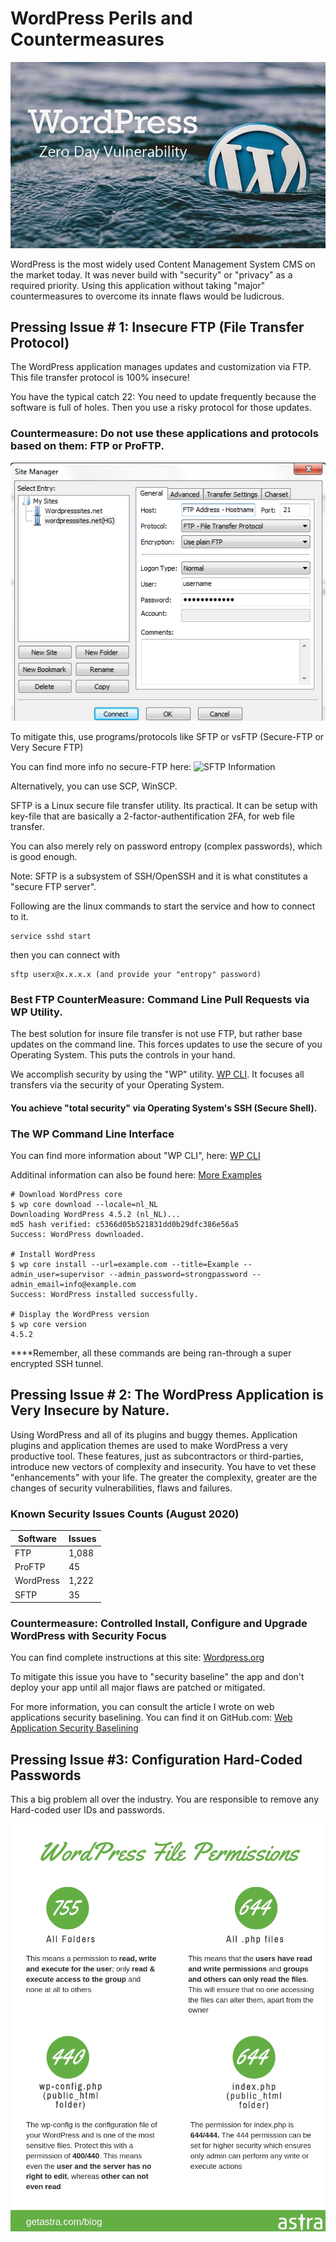 # WordPress Perils and Countermeasures 

![WordPress Issues](zeroday.jpeg "WordPress Flaws")

WordPress is the most widely used Content Management System CMS on the market today. It was never build with "security" or "privacy" as a required priority.
Using this application without taking "major" countermeasures to overcome its innate flaws would be ludicrous.

## Pressing Issue # 1: Insecure FTP (File Transfer Protocol)

The WordPress application manages updates and customization via FTP. This file transfer protocol is 100% insecure! 

You have the typical catch 22: You need to update frequently because the software is full of holes. Then you use a risky protocol for those updates.

### Countermeasure: Do not use these applications and protocols based on them: FTP or ProFTP. 

![FTP](Setting-up-an-FTP-Client.png  "FTP") 

To mitigate this, use programs/protocols like SFTP or vsFTP (Secure-FTP or Very Secure FTP)

You can find more info no secure-FTP here: ![SFTP Information](https://kb.iu.edu/d/akqg  "SFTP")

Alternatively, you can use SCP, WinSCP.

SFTP is a Linux secure file transfer utility.
Its practical. It can be setup with key-file that are basically a 2-factor-authentification 2FA, for web file transfer.

You can also merely rely on password entropy (complex passwords), which is good enough.

Note: SFTP is a subsystem of SSH/OpenSSH and it is what constitutes a "secure FTP server".

Following are the linux commands to start the service and how to connect to it.

	service sshd start 
	
then you can connect with
	
	sftp userx@x.x.x.x (and provide your "entropy" password)
	
### Best FTP CounterMeasure: Command Line Pull Requests via WP Utility.
The best solution for insure file transfer is not use FTP, but rather base updates on the command line. 
This forces updates to use the secure of you Operating System. This puts the controls in your hand. 

We accomplish security by using the "WP" utility. [WP CLI](https://developer.wordpress.org/cli/commands/ "WP CLI, WordPress Command Line Interface"). 
It focuses all transfers via the security of your Operating System. 

#### You achieve "total security" via Operating System's SSH (Secure Shell).

### The WP Command Line Interface

You can find more information about "WP CLI", here: [WP CLI](https://kinsta.com/blog/wp-cli/#getting-wp-cli) 

Additinal information can also be found here: [More Examples](https://kinsta.com/knowledgebase/manually-update-wordpress-plugin/) 

	# Download WordPress core
	$ wp core download --locale=nl_NL
	Downloading WordPress 4.5.2 (nl_NL)...
	md5 hash verified: c5366d05b521831dd0b29dfc386e56a5
	Success: WordPress downloaded.
	
	# Install WordPress 
	$ wp core install --url=example.com --title=Example --admin_user=supervisor --admin_password=strongpassword --admin_email=info@example.com
	Success: WordPress installed successfully.
	
	# Display the WordPress version
	$ wp core version
	4.5.2

****Remember, all these commands are being ran-through a super encrypted SSH tunnel.


## Pressing Issue # 2: The WordPress Application is Very Insecure by Nature.

Using WordPress and all of its plugins and buggy themes. Application plugins and application themes are used to make WordPress a very productive tool.
These features, just as subcontractors or third-parties, introduce new vectors of complexity and insecurity. You have to vet these "enhancements" with your life. The greater the complexity, greater are the changes of security vulnerabilities, flaws and failures.

### Known Security Issues Counts (August 2020)

|Software  |Issues  |
|--|--|
|FTP  |1,088  |
|ProFTP  |45  |
|WordPress  |1,222  |
|SFTP  |35  |

### Countermeasure: Controlled Install, Configure and Upgrade WordPress with Security Focus

You can find complete instructions at this site: [Wordpress.org](https://wordpress.org/support/article/upgrading-wordpress-extended-instructions/) 

To mitigate this issue you have to "security baseline" the app and don't deploy your app until all major flaws are patched or mitigated.

For more information, you can consult the article I wrote on web applications security baselining. You can find it on GitHub.com: [Web Application Security Baselining](https://github.com/gitezri/owasp-zap-base/blob/master/README.md)

## Pressing Issue #3: Configuration Hard-Coded Passwords

This a big problem all over the industry. You are responsible to remove any Hard-coded user IDs and passwords.

![Correct File Permissions](permissions.png)
